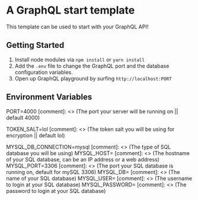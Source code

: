 # A GraphQL start template

This template can be used to start with your GraphQL API!

## Getting Started

1. Install node modules via `npm install` or `yarn install`
2. Add the `.env` file to change the GraphQL port and the database configuration variables.
3. Open up GraphQL playground by surfing `http://localhost:PORT`


## Environment Variables

PORT=4000 [comment]: <> (The port your server will be running on || default 4000)

TOKEN_SALT=lol [comment]: <> (The token salt you will be using for encryption || default lol)

MYSQL_DB_CONNECTION=mysql [comment]: <> (The type of SQL database you will be using)
MYSQL_HOST= [comment]: <> (The hostname of your SQL database, can be an IP address or a web address)
MYSQL_PORT=3306 [comment]: <> (The port your SQL database is running on, default for mySQL 3306)
MYSQL_DB= [comment]: <> (The name of your SQL database)
MYSQL_USER= [comment]: <> (The username to login at your SQL database)
MYSQL_PASSWORD= [comment]: <> (The password to login at your SQL database)